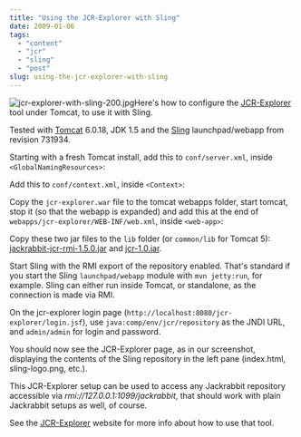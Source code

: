 ```yaml
---
title: "Using the JCR-Explorer with Sling"
date: 2009-01-06
tags: 
  - "content"
  - "jcr"
  - "sling"
  - "post"
slug: using-the-jcr-explorer-with-sling
---
```


![jcr-explorer-with-sling-200.jpg](/assets/images/jcr-explorer-with-sling-200.jpg)Here's how to configure the [JCR-Explorer](http://www.jcr-explorer.org/) tool under Tomcat, to use it with Sling.

Tested with [Tomcat](http://tomcat.apache.org) 6.0.18, JDK 1.5 and the [Sling](http://incubator.apache.org/sling) launchpad/webapp from revision 731934.

Starting with a fresh Tomcat install, add this to `conf/server.xml`, inside `<GlobalNamingResources>`:

<Resource name="jcr/globalRepository"
  auth="Container"
  type="javax.jcr.Repository"
  factory="org.apache.jackrabbit.rmi.client.ClientRepositoryFactory"
  url="rmi://127.0.0.1:1099/jackrabbit"/>

Add this to `conf/context.xml`, inside `<Context>`:

<ResourceLink name="jcr/repository"
  global="jcr/globalRepository"
  type="javax.jcr.Repository"/>

Copy the `jcr-explorer.war` file to the tomcat webapps folder, start tomcat, stop it (so that the webapp is expanded) and add this at the end of `webapps/jcr-explorer/WEB-INF/web.xml`, inside `<web-app>`:

<ResourceLink name="jcr/repository"
  global="jcr/globalRepository"
  type="javax.jcr.Repository"/>

Copy these two jar files to the `lib` folder (or `common/lib` for Tomcat 5): [jackrabbit-jcr-rmi-1.5.0.jar](http://mirrors.ibiblio.org/pub/mirrors/maven2/org/apache/jackrabbit/jackrabbit-jcr-rmi/1.5.0/jackrabbit-jcr-rmi-1.5.0.jar) and [jcr-1.0.jar](http://mirrors.ibiblio.org/pub/mirrors/maven2/javax/jcr/jcr/1.0/jcr-1.0.jar).

Start Sling with the RMI export of the repository enabled. That's standard if you start the Sling `launchpad/webapp` module with `mvn jetty:run`, for example. Sling can either run inside Tomcat, or standalone, as the connection is made via RMI.

On the jcr-explorer login page (`http://localhost:8080/jcr-explorer/login.jsf`), use `java:comp/env/jcr/repository` as the JNDI URL, and `admin/admin` for login and password.

You should now see the JCR-Explorer page, as in our screenshot, displaying the contents of the Sling repository in the left pane (index.html, sling-logo.png, etc.).

This JCR-Explorer setup can be used to access any Jackrabbit repository accessible via _rmi://127.0.0.1:1099/jackrabbit_, that should work with plain Jackrabbit setups as well, of course.

See the [JCR-Explorer](http://www.jcr-explorer.org/) website for more info about how to use that tool.
